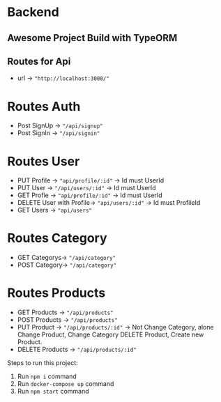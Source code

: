 # Backend

## Awesome Project Build with TypeORM

## Routes for Api

- url -> `"http://localhost:3000/"`

# Routes Auth

- Post SignUp -> `"/api/signup"`
- Post SignIn -> `"/api/signin"`

# Routes User

- PUT Profile -> `"api/profile/:id"` -> Id must UserId
- PUT User -> `"/api/users/:id"` -> Id must UserId
- GET Profle -> `"api/profile/:id"` -> Id must UserId
- DELETE User with Profile-> `"api/users/:id"` -> Id must ProfileId
- GET Users -> `"api/users"`

# Routes Category

- GET Categorys-> `"/api/category"`
- POST Category-> `"/api/category"`

# Routes Products

- GET Products -> `"/api/products"`
- POST Products -> `"/api/products"`
- PUT Product -> `"/api/products/:id"` -> Not Change Category, alone Change Product, Change Category DELETE Product, Create new Product.
- DELETE Products -> `"/api/products/:id"`

Steps to run this project:

1. Run `npm i` command
2. Run `docker-compose up` command
3. Run `npm start` command
